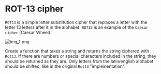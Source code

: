 # ROT-13 cipher

`ROT13` is a simple letter substitution cipher that replaces a letter with the letter 13 letters after it in the alphabet. `ROT13` is an example of the `Caesar cipher` (Caesar Wheel).

![img_1.png](img_1.png)

Create a function that takes a string and returns the string ciphered with `Rot13`. If there are numbers or special characters included in the string, they should be returned as they are. Only letters from the latin/english alphabet should be shifted, like in the original `Rot13` "implementation".